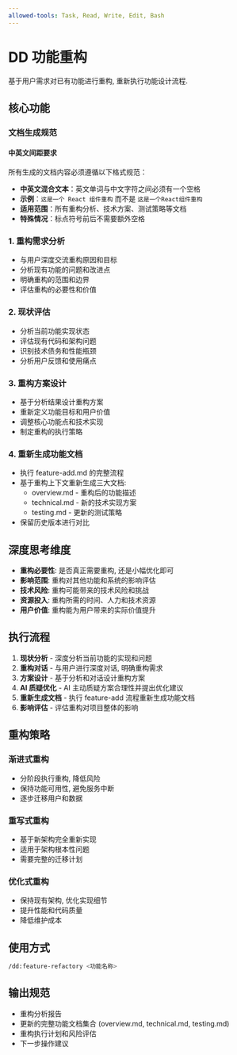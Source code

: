 ```yaml
---
allowed-tools: Task, Read, Write, Edit, Bash
---
```


# DD 功能重构

基于用户需求对已有功能进行重构, 重新执行功能设计流程.

## 核心功能

### 文档生成规范

#### 中英文间距要求

所有生成的文档内容必须遵循以下格式规范：

- **中英文混合文本**：英文单词与中文字符之间必须有一个空格
- **示例**：`这是一个 React 组件重构` 而不是 `这是一个React组件重构`
- **适用范围**：所有重构分析、技术方案、测试策略等文档
- **特殊情况**：标点符号前后不需要额外空格

### 1. 重构需求分析

- 与用户深度交流重构原因和目标
- 分析现有功能的问题和改进点
- 明确重构的范围和边界
- 评估重构的必要性和价值

### 2. 现状评估

- 分析当前功能实现状态
- 评估现有代码和架构问题
- 识别技术债务和性能瓶颈
- 分析用户反馈和使用痛点

### 3. 重构方案设计

- 基于分析结果设计重构方案
- 重新定义功能目标和用户价值
- 调整核心功能点和技术实现
- 制定重构的执行策略

### 4. 重新生成功能文档

- 执行 feature-add.md 的完整流程
- 基于重构上下文重新生成三大文档:
  - overview.md - 重构后的功能描述
  - technical.md - 新的技术实现方案
  - testing.md - 更新的测试策略
- 保留历史版本进行对比

## 深度思考维度

- **重构必要性**: 是否真正需要重构, 还是小幅优化即可
- **影响范围**: 重构对其他功能和系统的影响评估
- **技术风险**: 重构可能带来的技术风险和挑战
- **资源投入**: 重构所需的时间、人力和技术资源
- **用户价值**: 重构能为用户带来的实际价值提升

## 执行流程

1. **现状分析** - 深度分析当前功能的实现和问题
2. **重构对话** - 与用户进行深度对话, 明确重构需求
3. **方案设计** - 基于分析和对话设计重构方案
4. **AI 质疑优化** - AI 主动质疑方案合理性并提出优化建议
5. **重新生成文档** - 执行 feature-add 流程重新生成功能文档
6. **影响评估** - 评估重构对项目整体的影响

## 重构策略

### 渐进式重构

- 分阶段执行重构, 降低风险
- 保持功能可用性, 避免服务中断
- 逐步迁移用户和数据

### 重写式重构

- 基于新架构完全重新实现
- 适用于架构根本性问题
- 需要完整的迁移计划

### 优化式重构

- 保持现有架构, 优化实现细节
- 提升性能和代码质量
- 降低维护成本

## 使用方式

```bash
/dd:feature-refactory <功能名称>
```

## 输出规范

- 重构分析报告
- 更新的完整功能文档集合 (overview.md, technical.md, testing.md)
- 重构执行计划和风险评估
- 下一步操作建议
